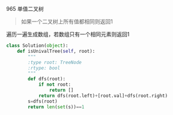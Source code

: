 965 单值二叉树

> 如果一个二叉树上所有值都相同则返回1

遍历一遍生成数组，若数组只有一个相同元素则返回1

```python
class Solution(object):
    def isUnivalTree(self, root):
        """
        :type root: TreeNode
        :rtype: bool
        """
        def dfs(root):
            if not root:
                return []
            return dfs(root.left)+[root.val]+dfs(root.right)
        s=dfs(root)
        return len(set(s))==1
```

